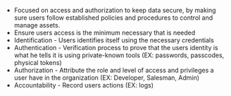 
-  Focused on access and authorization to keep data secure, by making sure users follow established policies and procedures to control and manage assets.
- Ensure users access is the minimum necessary that is needed
- Identification - Users identifies itself using the necessary credentials
- Authentication - Verification process to prove that the users identity is what he tells it is using private-known tools (EX: passwords, passcodes, physical tokens)
- Authorization -  Attribute the role and level of access and privileges a user have in the organization (EX: Developer, Salesman, Admin)
- Accountability - Record users actions (EX: logs)